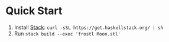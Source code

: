 # Quick Start

1. Install [Stack](https://docs.haskellstack.org/en/stable/README/): `curl -sSL https://get.haskellstack.org/ | sh`
2. Run `stack build --exec 'frostl Moon.stl'`
